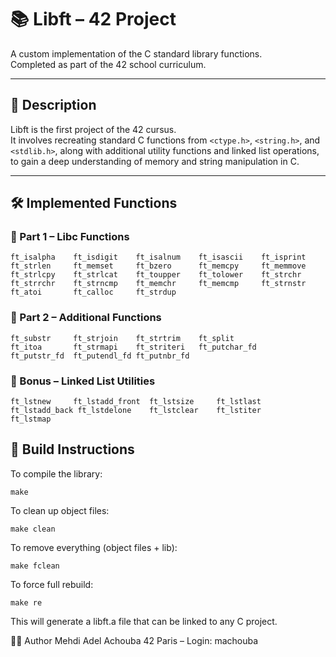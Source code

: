 # 📚 Libft – 42 Project

A custom implementation of the C standard library functions.  
Completed as part of the 42 school curriculum.

---

## 📌 Description

Libft is the first project of the 42 cursus.  
It involves recreating standard C functions from `<ctype.h>`, `<string.h>`, and `<stdlib.h>`, along with additional utility functions and linked list operations, to gain a deep understanding of memory and string manipulation in C.

---

## 🛠️ Implemented Functions

### 🔡 Part 1 – Libc Functions
```
ft_isalpha    ft_isdigit    ft_isalnum    ft_isascii    ft_isprint
ft_strlen     ft_memset     ft_bzero      ft_memcpy     ft_memmove
ft_strlcpy    ft_strlcat    ft_toupper    ft_tolower    ft_strchr
ft_strrchr    ft_strncmp    ft_memchr     ft_memcmp     ft_strnstr
ft_atoi       ft_calloc     ft_strdup
```
### 🧪 Part 2 – Additional Functions
```
ft_substr     ft_strjoin    ft_strtrim    ft_split
ft_itoa       ft_strmapi    ft_striteri   ft_putchar_fd
ft_putstr_fd  ft_putendl_fd ft_putnbr_fd
```
### 🧵 Bonus – Linked List Utilities
```
ft_lstnew     ft_lstadd_front  ft_lstsize     ft_lstlast
ft_lstadd_back ft_lstdelone    ft_lstclear    ft_lstiter
ft_lstmap
```
## 🔧 Build Instructions
To compile the library:
```
make
```
To clean up object files:
```
make clean
```
To remove everything (object files + lib):
```
make fclean
```
To force full rebuild:
```
make re
```
This will generate a libft.a file that can be linked to any C project.

👨‍💻 Author
Mehdi Adel Achouba
42 Paris – Login: machouba
